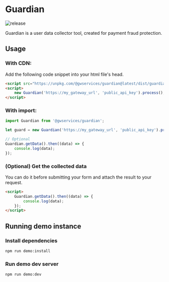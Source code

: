 # Guardian

![release](https://github.com/fluidpay/fluidpay-guardian/actions/workflows/release.yml/badge.svg)

Guardian is a user data collector tool, created for payment fraud protection.

## Usage

### With CDN:

Add the following code snippet into your html file's head.

```html
<script src="https://unpkg.com/@gwservices/guardian@latest/dist/guardian.umd.js"></script>
<script>
    new Guardian('https://my_gateway_url', 'public_api_key').process();
</script>
```

### With import:

```js
import Guardian from '@gwservices/guardian';

let guard = new Guardian('https://my_gateway_url', 'public_api_key').process();

// Optional
Guardian.getData().then((data) => {
    console.log(data);
});
```

### (Optional) Get the collected data

You can do it before submitting your form and attach the result to your request.

```html
<script>
    Guardian.getData().then((data) => {
        console.log(data);
    });
</script>
```

## Running demo instance

### Install dependencies

```sh
npm run demo:install
```

### Run demo dev server

```sh
npm run demo:dev
```
